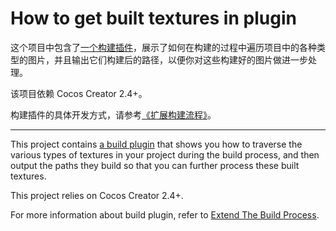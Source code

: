 # How to get built textures in plugin

这个项目中包含了[一个构建插件](packages/build-textures)，展示了如何在构建的过程中遍历项目中的各种类型的图片，并且输出它们构建后的路径，以便你对这些构建好的图片做进一步处理。

该项目依赖 Cocos Creator 2.4+。

构建插件的具体开发方式，请参考[《扩展构建流程》](https://docs.cocos.com/creator/2.4/manual/zh/publish/custom-project-build-template.html#%E6%89%A9%E5%B1%95%E6%9E%84%E5%BB%BA%E6%B5%81%E7%A8%8B)。

----

This project contains [a build plugin](packages/build-textures) that shows you how to traverse the various types of textures in your project during the build process, and then output the paths they build so that you can further process these built textures.

This project relies on Cocos Creator 2.4+.

For more information about build plugin, refer to [Extend The Build Process](https://docs.cocos.com/creator/2.4/manual/en/publish/custom-project-build-template.html#extend-the-build-process).
